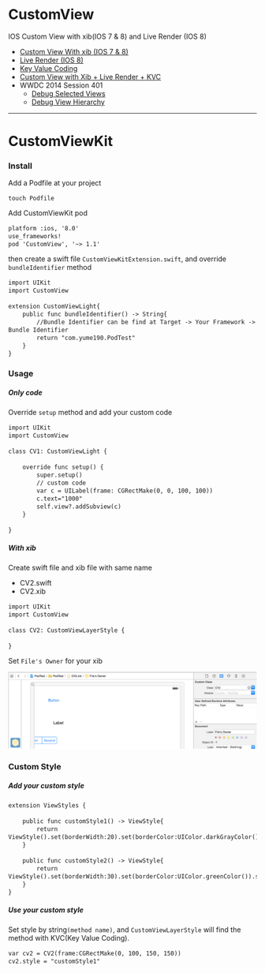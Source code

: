 CustomView
==========

IOS Custom View with xib(IOS 7 &amp; 8) and Live Render (IOS 8)

 * [Custom View With xib (IOS 7 &amp; 8)](CustomView.md)
 * [Live Render (IOS 8)](LiveRender.md)
 * [Key Value Coding](KVC.md)
 * [Custom View with Xib + Live Render + KVC](CustomView_LiveRender_KVC.md)
 * WWDC 2014 Session 401
    * [Debug Selected Views](WWDC_2014_Session_401.md/#debugSelectedViews)
    * [Debug View Hierarchy](WWDC_2014_Session_401.md/#debugViewHierarchy)

---

# CustomViewKit

### Install

Add a Podfile at your project

    touch Podfile

Add CustomViewKit pod

```
platform :ios, '8.0'
use_frameworks!
pod 'CustomView', '~> 1.1'
```

then create a swift file `CustomViewKitExtension.swift`, and override `bundleIdentifier` method

```
import UIKit
import CustomView

extension CustomViewLight{
    public func bundleIdentifier() -> String{
        //Bundle Identifier can be find at Target -> Your Framework -> Bundle Identifier
        return "com.yume190.PodTest"
    }
}
```

### Usage

##### Only code

Override `setup` method and add your custom code

```
import UIKit
import CustomView

class CV1: CustomViewLight {

    override func setup() {
        super.setup()
        // custom code
        var c = UILabel(frame: CGRectMake(0, 0, 100, 100))
        c.text="1000"
        self.view?.addSubview(c)
    }

}
```

##### With xib

Create swift file and xib file with same name

 * CV2.swift
 * CV2.xib

```
import UIKit
import CustomView

class CV2: CustomViewLayerStyle {

}
```

Set `File's Owner` for your xib

![File's Owner](/images/i5.png)

### Custom Style

##### Add your custom style

```
extension ViewStyles {

    public func customStyle1() -> ViewStyle{
        return ViewStyle().set(borderWidth:20).set(borderColor:UIColor.darkGrayColor()).set(cornorRadius:20)
    }

    public func customStyle2() -> ViewStyle{
        return ViewStyle().set(borderWidth:30).set(borderColor:UIColor.greenColor()).set(cornorRadius:30)
    }
}
```

##### Use your custom style

Set style by string`(method name)`, and `CustomViewLayerStyle` will find the method with KVC(Key Value Coding).

```
var cv2 = CV2(frame:CGRectMake(0, 100, 150, 150))
cv2.style = "customStyle1"
```

